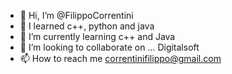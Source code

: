- 👋 Hi, I’m @FilippoCorrentini
- 👀 I learned c++, python and java
- 🌱 I’m currently learning c++ and Java
- 💞️ I’m looking to collaborate on ... Digitalsoft
- 📫 How to reach me correntinifilippo@gmail.com


<!---
FilCorProgramming/FilCorProgramming is a ✨ special ✨ repository because its `README.md` (this file) appears on your GitHub profile.
You can click the Preview link to take a look at your changes.
--->
